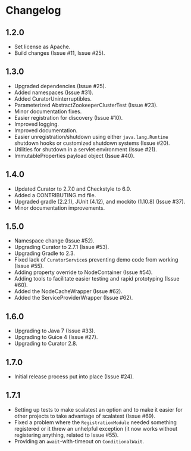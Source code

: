 Changelog
=========

1.2.0
-----

* Set license as Apache.
* Build changes (Issue #11, Issue #25).

1.3.0
-----

* Upgraded dependencies (Issue #25).
* Added namespaces (Issue #31). 
* Added CuratorUninterruptibles.
* Parameterized AbstractZookeeperClusterTest (Issue #23).
* Minor documentation fixes.
* Easier registration for discovery (Issue #10).
* Improved logging.
* Improved documentation.
* Easier unregistration/shutdown using either `java.lang.Runtime` shutdown hooks or customized shutdown systems (Issue #20).
* Utilities for shutdown in a servlet environment (Issue #21). 
* ImmutableProperties payload object (Issue #40).

1.4.0
-----

* Updated Curator to 2.7.0 and Checkstyle to 6.0.
* Added a CONTRIBUTING.md file.
* Upgraded gradle (2.2.1), JUnit (4.12), and mockito (1.10.8) (Issue #37).
* Minor documentation improvements.

1.5.0
-----

* Namespace change (Issue #52).
* Upgrading Curator to 2.7.1 (Issue #53).
* Upgrading Gradle to 2.3.
* Fixed lack of `CuratorService`s preventing demo code from working (Issue #55).
* Adding property override to NodeContainer (Issue #54).
* Adding tools to facilitate easier testing and rapid prototyping (Issue #60).
* Added the NodeCacheWrapper (Issue #62).
* Added the ServiceProviderWrapper (Issue #62).

1.6.0
-----

* Upgrading to Java 7 (Issue #33).
* Upgrading to Guice 4 (Issue #27).
* Upgrading to Curator 2.8.

1.7.0
-----

* Initial release process put into place (Issue #24).

1.7.1
-----

* Setting up tests to make scalatest an option and to make it easier for other projects to take advantage of scalatest (Issue #69).
* Fixed a problem where the `RegistrationModule` needed something registered or it threw an unhelpful exception (it now works without registering anything, related to Issue #55).
* Providing an `await`-with-timeout on `ConditionalWait`.
